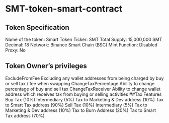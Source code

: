 # SMT-token-smart-contract

## Token Specification
Name of the token: Smart Token 
Ticker: SMT 
Total Supply: 15,000,000 SMT 
Decimal: 18 
Network: Binance Smart Chain (BSC) 
Mint Function: Disabled 
Proxy: No

## Token Owner’s privileges
ExcludeFromFee
	Excluding any wallet addresses from being charged by buy or sell tax / fee when swapping
ChangeTaxPercentage
	Ability to change percentage of buy and sell tax
ChangeTaxReceiver
	Ability to change wallet address which receives tax from buying or selling activities
##Tax Features
Buy Tax (10%) Intermediary (5%)
Tax to Marketing & Dev address (10%)
Tax to Smart Tax address (90%)
Sell Tax (10%) Intermediary (5%)
Tax to Marketing & Dev address (10%) Tax to Burn Address (20%) Tax to Smart Tax address (70%)
